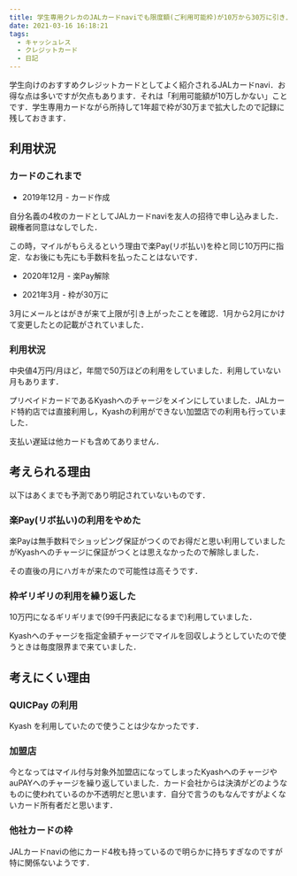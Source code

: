 ```yaml
---
title: 学生専用クレカのJALカードnaviでも限度額(ご利用可能枠)が10万から30万に引き上がった
date: 2021-03-16 16:18:21
tags: 
  - キャッシュレス
  - クレジットカード
  - 日記
---
```




学生向けのおすすめクレジットカードとしてよく紹介されるJALカードnavi．お得な点は多いですが欠点もあります．それは「利用可能額が10万しかない」ことです．学生専用カードながら所持して1年超で枠が30万まで拡大したので記録に残しておきます．

<!-- more -->

## 利用状況

### カードのこれまで

* 2019年12月 - カード作成

自分名義の4枚のカードとしてJALカードnaviを友人の招待で申し込みました．親権者同意はなしでした．

この時，マイルがもらえるという理由で楽Pay(リボ払い)を枠と同じ10万円に指定．なお後にも先にも手数料を払ったことはないです．

* 2020年12月 - 楽Pay解除

* 2021年3月 - 枠が30万に

3月にメールとはがきが来て上限が引き上がったことを確認．1月から2月にかけて変更したとの記載がされていました．



### 利用状況

中央値4万円/月ほど，年間で50万ほどの利用をしていました．利用していない月もあります．

プリペイドカードであるKyashへのチャージをメインにしていました．JALカード特約店では直接利用し，Kyashの利用ができない加盟店での利用も行っていました．

支払い遅延は他カードも含めてありません．



## 考えられる理由

以下はあくまでも予測であり明記されていないものです．

### 楽Pay(リボ払い)の利用をやめた

楽Payは無手数料でショッピング保証がつくのでお得だと思い利用していましたがKyashへのチャージに保証がつくとは思えなかったので解除しました．

その直後の月にハガキが来たので可能性は高そうです．



### 枠ギリギリの利用を繰り返した

10万円になるギリギリまで(99千円表記になるまで)利用していました．

Kyashへのチャージを指定金額チャージでマイルを回収しようとしていたので使うときは毎度限界まで来ていました．



## 考えにくい理由

### QUICPay の利用

Kyash を利用していたので使うことは少なかったです．

### 加盟店

今となってはマイル付与対象外加盟店になってしまったKyashへのチャージやauPAYへのチャージを繰り返していました．カード会社からは決済がどのようなものに使われているのか不透明だと思います．自分で言うのもなんですがよくないカード所有者だと思います．

### 他社カードの枠

JALカードnaviの他にカード4枚も持っているので明らかに持ちすぎなのですが特に関係ないようです．

